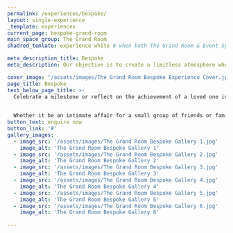 ```yaml
---
permalink: /experiences/bespoke/
layout: single-experience
_template: experiences
current_page: bespoke-grand-room
main_space_group: The Grand Room
shadred_temlate: experience white # when both The Grand Room & Event Spaces have same template

meta_description_title: Bespoke
meta_description: Our objective is to create a limitless atmosphere where guest feel free to connect with each other

cover_image: "/assets/images/The Grand Room Bespoke Experience Cover.jpg"
page_title: Bespoke
text_below_page_title: >-
  Celebrate a milestone or reflect on the achievement of a loved one in the one of the city’s most unique venues. Whatever the cause for celebration, we have the space to spotlight your most treasured moments.

  
  Whether it be an intimate affair for a small group of friends or family or a festive occasion shared with many, our team can help create a flawless celebration. Choose from a seated (up to 150 guests) or cocktail style (up to 300 guests) event with mouthwatering menus served with delicate precision to meet your unique requirements.
button_text: enquire now
button_link: '#'
gallery_images: 
  - image_src: '/assets/images/The Grand Room Bespoke Gallery 1.jpg'
    image_alt: 'The Grand Room Bespoke Gallery 1'
  - image_src: '/assets/images/The Grand Room Bespoke Gallery 2.jpg'
    image_alt: 'The Grand Room Bespoke Gallery 2'
  - image_src: '/assets/images/The Grand Room Bespoke Gallery 3.jpg'
    image_alt: 'The Grand Room Bespoke Gallery 3'
  - image_src: '/assets/images/The Grand Room Bespoke Gallery 4.jpg'
    image_alt: 'The Grand Room Bespoke Gallery 4'
  - image_src: '/assets/images/The Grand Room Bespoke Gallery 5.jpg'
    image_alt: 'The Grand Room Bespoke Gallery 5'
  - image_src: '/assets/images/The Grand Room Bespoke Gallery 6.jpg'
    image_alt: 'The Grand Room Bespoke Gallery 6'
  
---
```



